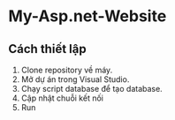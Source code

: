 # My-Asp.net-Website

## Cách thiết lập
1. Clone repository về máy.
2. Mở dự án trong Visual Studio.
3. Chạy script database để tạo database.
4. Cập nhật chuỗi kết nối
5. Run
